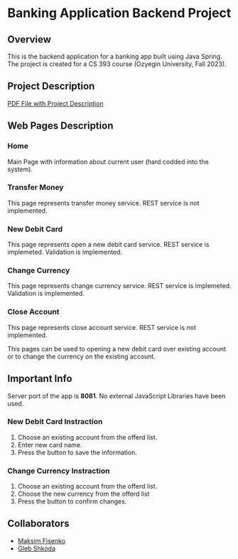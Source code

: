 # Banking Application Backend Project

## Overview
This is the backend application for a banking app built using Java Spring. The project is created for a CS 393 course (Ozyegin University, Fall 2023).

## Project Description
[PDF File with Project Description](https://github.com/maksimfisenko/banking-app-project-ozu-cs393/blob/main/Project%20Description.pdf)

## Web Pages Description

### Home
Main Page with information about current user (hard codded into the system).

### Transfer Money
This page represents transfer money service. REST service is not implemented.

### New Debit Card 
This page represents open a new debit card service. REST service is implemeted. Validation is implemented.

### Change Currency
This page represents change currency service. REST service is implemeted. Validation is implemented.

### Close Account
This page represents close account service. REST service is not implemented.

This pages can be used to opening a new debit card over existing account or to change the currency on the existing account. 

## Important Info
Server port of the app is **8081**.
No external JavaScript Libraries have been used. 

### New Debit Card Instraction
1. Choose an existing account from the offerd list.
2. Enter new card name.
3. Press the button to save the information.

### Change Currency Instraction
1. Choose an existing account from the offerd list.
2. Choose the new currency from the offerd list
3. Press the button to confirm changes. 

## Collaborators
- [Maksim Fisenko](https://github.com/maksimfisenko)
- [Gleb Shkoda](https://github.com/Gosyaa)
